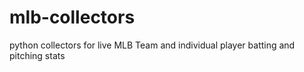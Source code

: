 # mlb-collectors
python collectors for live MLB Team and individual player batting and pitching stats
